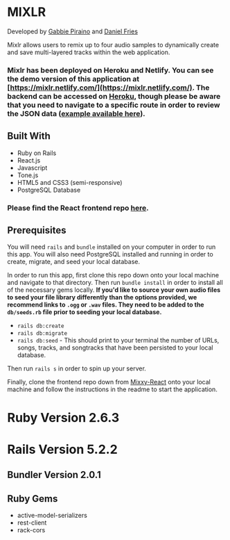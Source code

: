 # MIXLR 

Developed by [Gabbie Piraino](https://github.com/pirainogi) and [Daniel Fries](https://github.com/dwfig)

Mixlr allows users to remix up to four audio samples to dynamically create and save multi-layered tracks within the web application. 

### Mixlr has been deployed on Heroku and Netlify. You can see the demo version of this application at [https://mixlr.netlify.com/](https://mixlr.netlify.com/). The backend can be accessed on [Heroku](https://mixlr.herokuapp.com), though please be aware that you need to navigate to a specific route in order to review the JSON data ([example available here](https://mixlr.herokuapp.com/api/v1/songs)).

## Built With

* Ruby on Rails
* React.js
* Javascript
* Tone.js 
* HTML5 and CSS3 (semi-responsive)
* PostgreSQL Database 

### Please find the React frontend repo [here](https://github.com/dwfig/mixxy_react).

## Prerequisites

You will need `rails` and `bundle` installed on your computer in order to run this app. You will also need PostgreSQL installed and running in order to create, migrate, and seed your local database.

In order to run this app, first clone this repo down onto your local machine and navigate to that directory. Then run `bundle install` in order to install all of the necessary gems locally. **If you'd like to source your own audio files to seed your file library differently than the options provided, we recommend links to `.ogg` or `.wav` files. They need to be added to the `db/seeds.rb` file prior to seeding your local database.**

* `rails db:create`
* `rails db:migrate`
* `rails db:seed` - This should print to your terminal the number of URLs, songs, tracks, and songtracks that have been persisted to your local database. 

Then run `rails s` in order to spin up your server.

Finally, clone the frontend repo down from [Mixxy-React](https://github.com/dwfig/mixxy_react) onto your local machine and follow the instructions in the readme to start the application.


# Ruby Version 2.6.3
# Rails Version 5.2.2
## Bundler Version 2.0.1

## Ruby Gems
* active-model-serializers
* rest-client
* rack-cors
